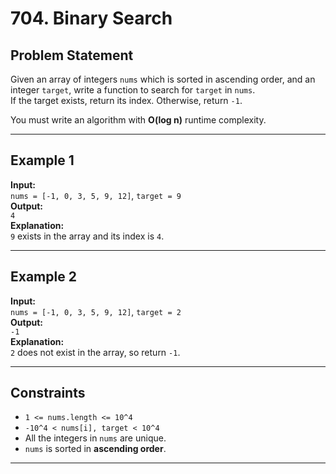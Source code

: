 # 704. Binary Search

## Problem Statement

Given an array of integers `nums` which is sorted in ascending order, and an integer `target`, write a function to search for `target` in `nums`.  
If the target exists, return its index. Otherwise, return `-1`.

You must write an algorithm with **O(log n)** runtime complexity.

---

## Example 1

**Input:**  
`nums = [-1, 0, 3, 5, 9, 12]`, `target = 9`  
**Output:**  
`4`  
**Explanation:**  
`9` exists in the array and its index is `4`.

---

## Example 2

**Input:**  
`nums = [-1, 0, 3, 5, 9, 12]`, `target = 2`  
**Output:**  
`-1`  
**Explanation:**  
`2` does not exist in the array, so return `-1`.

---

## Constraints

- `1 <= nums.length <= 10^4`
- `-10^4 < nums[i], target < 10^4`
- All the integers in `nums` are unique.
- `nums` is sorted in **ascending order**.

---
